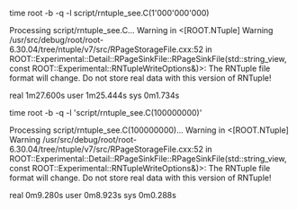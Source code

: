 
time root -b -q -l script/rntuple_see.C(1'000'000'000)

Processing script/rntuple_see.C...
Warning in <[ROOT.NTuple] Warning /usr/src/debug/root/root-6.30.04/tree/ntuple/v7/src/RPageStorageFile.cxx:52 in ROOT::Experimental::Detail::RPageSinkFile::RPageSinkFile(std::string_view, const ROOT::Experimental::RNTupleWriteOptions&)>: The RNTuple file format will change. Do not store real data with this version of RNTuple!

real	1m27.600s
user	1m25.444s
sys	0m1.734s


time root -b -q -l 'script/rntuple_see.C(100000000)'

Processing script/rntuple_see.C(100000000)...
Warning in <[ROOT.NTuple] Warning /usr/src/debug/root/root-6.30.04/tree/ntuple/v7/src/RPageStorageFile.cxx:52 in ROOT::Experimental::Detail::RPageSinkFile::RPageSinkFile(std::string_view, const ROOT::Experimental::RNTupleWriteOptions&)>: The RNTuple file format will change. Do not store real data with this version of RNTuple!

real	0m9.280s
user	0m8.923s
sys	0m0.288s
